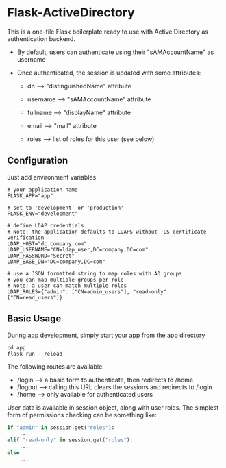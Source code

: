 # Flask-ActiveDirectory

This is a one-file Flask boilerplate ready to use with Active Directory as authentication backend.

- By default, users can authenticate using their "sAMAccountName" as username

- Once authenticated, the session is updated with some attributes:

    - dn --> "distinguishedName" attribute

    - username --> "sAMAccountName" attribute

    - fullname --> "displayName" attribute

    - email --> "mail" attribute

    - roles --> list of roles for this user (see below)


## Configuration

Just add environment variables

```shell
# your application name
FLASK_APP="app"

# set to 'development' or 'production'
FLASK_ENV="development"

# define LDAP credentials
# Note: the application defaults to LDAPS without TLS certificate verification
LDAP_HOST="dc.company.com"
LDAP_USERNAME="CN=ldap_user,DC=company,DC=com"
LDAP_PASSWORD="Secret"
LDAP_BASE_DN="DC=company,DC=com"

# use a JSON formatted string to map roles with AD groups
# you can map multiple groups per role
# Note: a user can match multiple roles
LDAP_ROLES={"admin": ["CN=admin_users"], "read-only": ["CN=read_users"]}
```


## Basic Usage

During app development, simply start your app from the app directory

```shell
cd app
flask run --reload

```


The following routes are available:

- /login --> a basic form to authenticate, then redirects to /home
- /logout --> calling this URL clears the sessions and redirects to /login
- /home --> only available for authenticated users



User data is available in session object, along with user roles.
The simplest form of permissions checking can be something like:

```python
if "admin" in session.get("roles"):
    ...
elif "read-only" in session.get("roles"):
    ...
else:
    ...

```

